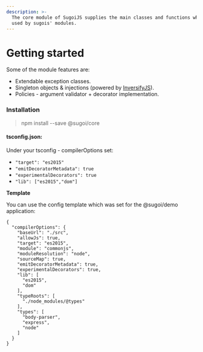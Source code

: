 ```yaml
---
description: >-
  The core module of SugoiJS supplies the main classes and functions which are
  used by sugois' modules.
---
```


# Getting started

Some of the module features are:

* Extendable exception classes.
* Singleton objects & injections \(powered by [InversifyJS](https://github.com/inversify/inversifyjs)\).
* Policies - argument validator + decorator implementation.

### Installation

> npm install --save @sugoi/core

#### tsconfig.json:

Under your tsconfig - compilerOptions set:

* `"target": "es2015"`
* `"emitDecoratorMetadata": true`
* `"experimentalDecorators": true`
* `"lib": ["es2015","dom"]`

**Template**

You can use the config template which was set for the @sugoi/demo application:

```text
{
  "compilerOptions": {
    "baseUrl": "./src",
    "allowJs": true,
    "target": "es2015",
    "module": "commonjs",
    "moduleResolution": "node",
    "sourceMap": true,
    "emitDecoratorMetadata": true,
    "experimentalDecorators": true,
    "lib": [
      "es2015",
      "dom"
    ],
    "typeRoots": [
      "./node_modules/@types"
    ],
    "types": [
      "body-parser",
      "express",
      "node"
    ]
  }
}
```

